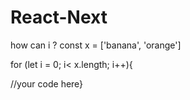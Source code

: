 # React-Next

how can i ?
const x = ['banana', 'orange']

for (let i = 0; i< x.length; i++){


//your code here}

